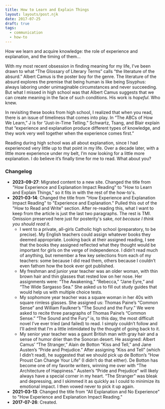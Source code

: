 ```yaml
---
title: How to Learn and Explain Things
layout: layouts/post.njk
date: 2017-07-25
draft: true
tags:
  - communication
  - how-to
---
```

How we learn and acquire knowledge: the role of experience and explanation, and the timing of them...
<!-- excerpt -->

With my most recent obsession in finding meaning for my life, I’ve been drawn to what “The Glossary of Literary Terms” calls “the literature of the absurd.” Albert Camus is the poster boy for the genre. The literature of the absurd explores the premise that being human is like being Sisyphus: always laboring under unimaginable circumstances and never succeeding. But what I missed in high school was that Albert Camus suggests that we can create meaning in the face of such conditions. His work is *hopeful*. Who knew.

In revisiting these books from high school, I realized that when you read, there is an issue of timeliness that comes into play. In “The ABCs of How We Learn,” J is for “Just-in-Time Telling.” Schwartz, Tsang, and Blair explain that “experience and explanation produce different types of knowledge, and they work very well together when the experience comes first.”

Reading during high school was all about explanation, since I had experienced very little up to that point in my life. Over a decade later, with a little more experience under my belt, I’m now looking for a little more explanation. I do believe it’s finally time for me to read. What about you?

### Changelog
* **2023-09-27**: Migrated content to a new site. Changed the title from "How Experience and Explanation Impact Reading" to "How to Learn and Explain Things," so it fits in with the rest of the how-to's.
* **2021-03-14**: Changed the title from "How Experience and Explanation Impact Reading" to "Experience and Explanation." Pulled this out of the "How to Read and Write" section. After re-reading this, what I want to keep from the article is just the last two paragraphs. The rest is TMI. Omission preserved here just for posterity's sake, *not because I think you should read it*.
  - I went to a private, all-girls Catholic high school (preparatory, to be precise). My English teachers could assign whatever books they deemed appropriate. Looking back at their assigned reading, I see that the books they assigned reflected what they thought would be important for girls on the verge of independence. I didn’t read much of anything, but remember a few key selections from each of my teachers: some because I did read them, others because I couldn’t even fathom how the book ever got published.
  - My freshman and junior year teacher was an older woman, with thin brown hair and thin glasses that rested low on her nose. Her assignments were: “The Awakening,” “Rebecca,” “Jane Eyre,” and “The Wide Sargasso Sea.” She asked us to fill out study guides that would help us with multiple choice tests.
  - My sophomore year teacher was a square woman in her 40s with square rimless glasses. She assigned us: Thomas Paine’s “Common Sense” and William Faulkner’s “The Sound and the Fury.” We were asked to recite three paragraphs of Thomas Paine’s “Common Sense.” “The Sound and the Fury” is, to this day, the most difficult novel I’ve ever tried (and failed) to read. I simply couldn’t follow and I’ll admit that I’m a little intimidated by the thought of going back to it.
  - My senior year teacher was a gaunt British man with gray hair and a sense of humor drier than the Sonoran desert. He assigned: Albert Camus’ “The Stranger,” Alain de Botton “Kiss and Tell,” and Jane Austen’s “Pride and Prejudice.” After assigning “Kiss and Tell” (which I didn’t read), he suggested that we should pick up de Botton’s “How Proust Can Change Your Life” (I didn’t do that either). De Botton has become one of my favorite writers, winning me over with “The Architecture of Happiness.” Austen’s “Pride and Prejudice” will likely always have a special corner in my heart. “The Stranger” was bleak and depressing, and I skimmed it as quickly as I could to minimize its emotional impact. I then vowed never to pick it up again.
* **2021-03-13**: Changed the title from "All Explanation and No Experience" to "How Experience and Explanation Impact Reading."  
* **2017-07-26**: Created.